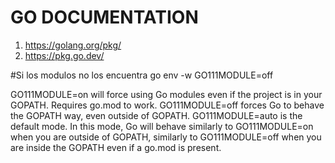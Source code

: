 # GO DOCUMENTATION

1. https://golang.org/pkg/
2. https://pkg.go.dev/


#Si los modulos no los encuentra
go env -w GO111MODULE=off

GO111MODULE=on will force using Go modules even if the project is in your GOPATH. Requires go.mod to work.
GO111MODULE=off forces Go to behave the GOPATH way, even outside of GOPATH.
GO111MODULE=auto is the default mode. In this mode, Go will behave
similarly to GO111MODULE=on when you are outside of GOPATH,
similarly to GO111MODULE=off when you are inside the GOPATH even if a go.mod is present.